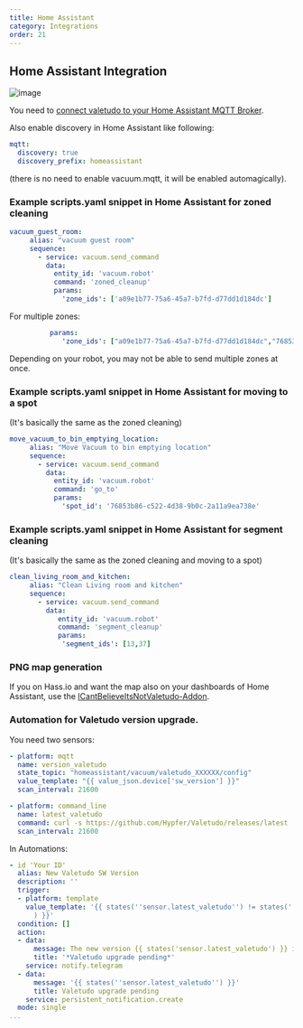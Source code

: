 ```yaml
---
title: Home Assistant
category: Integrations
order: 21
---
```

## Home Assistant Integration

![image](./img/valetudo_device_homeassistant.png)

You need to [connect valetudo to your Home Assistant MQTT Broker](./mqtt.html).

Also enable discovery in Home Assistant like following:

```yaml
mqtt:
  discovery: true
  discovery_prefix: homeassistant
```

(there is no need to enable vacuum.mqtt, it will be enabled automagically).

### Example scripts.yaml snippet in Home Assistant for zoned cleaning

```yaml
vacuum_guest_room:
     alias: "vacuum guest room"
     sequence:
       - service: vacuum.send_command
         data:
           entity_id: 'vacuum.robot'
           command: 'zoned_cleanup'
           params:
             'zone_ids': ['a09e1b77-75a6-45a7-b7fd-d77dd1d184dc']
```

For multiple zones:

```yaml
          params:
             'zone_ids': ["a09e1b77-75a6-45a7-b7fd-d77dd1d184dc","76853b86-c522-4d38-9b0c-2a11a9ea738e"]
```

Depending on your robot, you may not be able to send multiple zones at once.

### Example scripts.yaml snippet in Home Assistant for moving to a spot

(It's basically the same as the zoned cleaning)

```yaml
move_vacuum_to_bin_emptying_location:
     alias: "Move Vacuum to bin emptying location"
     sequence:
       - service: vacuum.send_command
         data:
           entity_id: 'vacuum.robot'
           command: 'go_to'
           params:
             'spot_id': '76853b86-c522-4d38-9b0c-2a11a9ea738e'
```

### Example scripts.yaml snippet in Home Assistant for segment cleaning

(It's basically the same as the zoned cleaning and moving to a spot)

```yaml
clean_living_room_and_kitchen:
     alias: "Clean Living room and kitchen"
     sequence:
       - service: vacuum.send_command
         data:
            entity_id: 'vacuum.robot'
            command: 'segment_cleanup'
            params:
             'segment_ids': [13,37]
```


### PNG map generation

If you on Hass.io and want the map also on your dashboards of Home Assistant, use the [ICantBelieveItsNotValetudo-Addon](https://github.com/Poeschl/Hassio-Addons/tree/master/ICantBelieveItsNotValetudo).

### Automation for Valetudo version upgrade.

You need two sensors:
```yaml
- platform: mqtt
  name: version_valetudo
  state_topic: "homeassistant/vacuum/valetudo_XXXXXX/config"
  value_template: "{{ value_json.device['sw_version'] }}"
  scan_interval: 21600

- platform: command_line
  name: latest_valetudo
  command: curl -s https://github.com/Hypfer/Valetudo/releases/latest | cut -d'"' -f2 | rev | cut -d'/' -f1 | rev
  scan_interval: 21600
```
In Automations:

```yaml
- id 'Your ID'
  alias: New Valetudo SW Version
  description: ''
  trigger:
  - platform: template
    value_template: '{{ states(''sensor.latest_valetudo'') != states(''sensor.version_valetudo''
      ) }}'
  condition: []
  action:
  - data:
      message: The new version {{ states('sensor.latest_valetudo') }} is available
      title: '*Valetudo upgrade pending*'
    service: notify.telegram
  - data:
      message: '{{ states(''sensor.latest_valetudo'') }}'
      title: Valetudo upgrade pending
    service: persistent_notification.create
  mode: single
...
```
